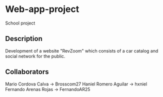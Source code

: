 # Web-app-project
School project

## Description
Development of a website "RevZoom" which consists of a car catalog and social network for the public.

## Collaborators

Mario Cordova Calva -> Brosscom27
Haniel Romero Aguilar -> hxniel
Fernando Arenas Rojas -> FernandoAR25
